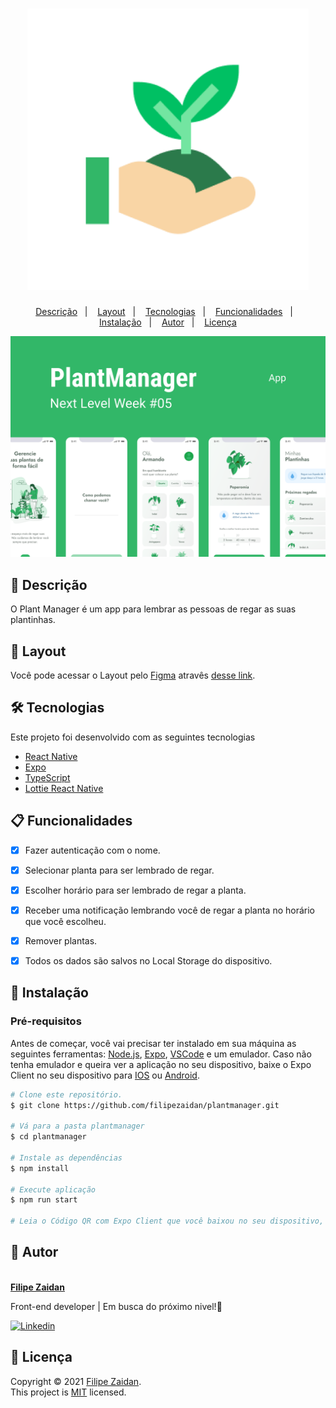 
<h1 align="center">
  <img width="450px" src="https://github.com/filipezaidan/plantmanager/blob/main/assets/icon.png" />
  <br />
</h1>
<p align="center">
  <a href="#page_facing_up-descrição">Descrição</a>&nbsp;&nbsp;&nbsp;|&nbsp;&nbsp;&nbsp;
  <a href="#art-Layout">Layout</a>&nbsp;&nbsp;&nbsp;|&nbsp;&nbsp;&nbsp;
  <a href="#-tecnologias">Tecnologias</a>&nbsp;&nbsp;&nbsp;|&nbsp;&nbsp;&nbsp;
  <a href="#clipboard-Funcionalidades">Funcionalidades</a>&nbsp;&nbsp;&nbsp;|&nbsp;&nbsp;&nbsp;
  <a href="#closed_book-instalação">Instalação</a>&nbsp;&nbsp;&nbsp;|&nbsp;&nbsp;&nbsp;
  <a href="#man-Autor">Autor</a>&nbsp;&nbsp;&nbsp;|&nbsp;&nbsp;&nbsp;
  <a href="#memo-Licença">Licença</a>
</p>

<img src="https://github.com/franciscoarmando63/plantmanager/raw/main/readmeScreens/Capa.png" />

## :page_facing_up: Descrição
O Plant Manager é um app para lembrar as pessoas de regar as suas plantinhas.

## :art: Layout
Você pode acessar o Layout pelo <a href="https://www.figma.com">Figma<a> atravês <a href="https://www.figma.com/file/sPtgdHw6gl5iCtOmauO1y1/PlantManager-(Copy)?node-id=0%3A1">desse link<a>.

## 🛠 Tecnologias
Este projeto foi desenvolvido com as seguintes tecnologias

- [React Native](https://reactnative.dev/)
- [Expo](https://expo.io/)
- [TypeScript](https://www.typescriptlang.org/)
- [Lottie React Native](https://docs.expo.io/versions/latest/sdk/lottie/)

## :clipboard: Funcionalidades
- [x] Fazer autenticação com o nome.
- [x] Selecionar planta para ser lembrado de regar.
- [x] Escolher horário para ser lembrado de regar a planta.
- [x] Receber uma notificação lembrando você de regar a planta no horário que você escolheu.
- [x] Remover plantas.
- [x] Todos os dados são salvos no Local Storage do dispositivo.


## :closed_book: Instalação

### Pré-requisitos
Antes de começar, você vai precisar ter instalado em sua máquina as seguintes ferramentas: [Node.js](https://nodejs.org/en/), [Expo](https://expo.io/), [VSCode](https://code.visualstudio.com/) e um emulador.
Caso não tenha emulador e queira ver a aplicação no seu dispositivo, baixe o Expo Client no seu dispositivo para [IOS](https://apps.apple.com/br/app/expo-go/id982107779) ou [Android](https://play.google.com/store/apps/details?id=host.exp.exponent). 

```bash
# Clone este repositório.
$ git clone https://github.com/filipezaidan/plantmanager.git

# Vá para a pasta plantmanager
$ cd plantmanager

# Instale as dependências
$ npm install 

# Execute aplicação
$ npm run start

# Leia o Código QR com Expo Client que você baixou no seu dispositivo, não se esqueça de colocar o seu endereço ip lan no diretório ./src/services/api na baseURL.
```

## :man: Autor

<a href="https://github.com/filipezaidan/">
 <img src="https://avatars.githubusercontent.com/u/41112779?v=4" width="100px;" alt=""/>
 <br />
 <b>Filipe Zaidan</b>
</a>


Front-end developer | Em busca do próximo nivel!🚀

<a href="https://www.linkedin.com/in/https://www.linkedin.com/in/filipezaidan/">
  <img alt="Linkedin" src="https://img.shields.io/badge/Linkedin-%20Filipe%20Zaidan-blue">
</a>


## :memo: Licença

Copyright © 2021 [Filipe Zaidan](https://github.com/filipezaidan).<br />
This project is [MIT](./.github/LICENSE.txt) licensed.

